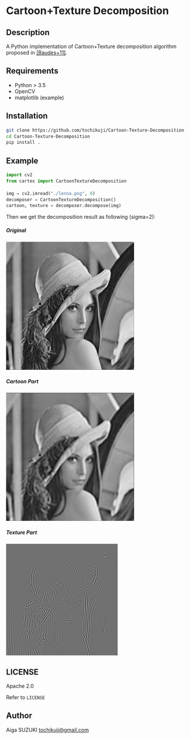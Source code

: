 # Cartoon+Texture Decomposition

## Description

A Python implementation of Cartoon+Texture decomposition algorithm proposed in
 [[Baudes+11]](https://www.ipol.im/pub/art/2011/blmv_ct/article.pdf).
 
## Requirements

- Python > 3.5
- OpenCV
- matplotlib (example)

## Installation

```sh
git clone https://github.com/tochikuji/Cartoon-Texture-Decomposition
cd Cartoon-Texture-Decomposition
pip install .
```

## Example

```python
import cv2
from cartex import CartoonTextureDecomposition 

img = cv2.imread("./lenna.png", 0)
decomposer = CartoonTextureDecomposition()
cartoon, texture = decomposer.decompose(img)
```

Then we get the decomposition result as following (sigma=2):

##### Original
![](https://github.com/tochikuji/GitHub-Assets/raw/master/Cartoon-Texture-Decomposition/lenna_orig.png)
##### Cartoon Part
![](https://github.com/tochikuji/GitHub-Assets/raw/master/Cartoon-Texture-Decomposition/lenna_cartoon.png)
##### Texture Part
![](https://github.com/tochikuji/GitHub-Assets/raw/master/Cartoon-Texture-Decomposition/lenna_texture.png)


## LICENSE

Apache 2.0

Refer to `LICENSE`

## Author

Aiga SUZUKI <tochikuji@gmail.com>